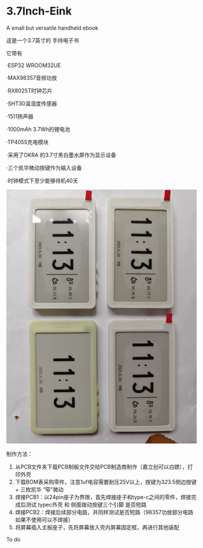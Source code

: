 # 3.7Inch-Eink
A small but versatile handheld ebook

这是一个3.7英寸的 手持电子书

它带有

·ESP32 WROOM32UE

·MAX98357音频功放

·RX8025T时钟芯片

·SHT30温湿度传感器

·1511扬声器

·1000mAh 3.7Wh的锂电池

·TP4055充电模块

·采用了OKRA 的3.7寸黑白墨水屏作为显示设备

·三个凯华微动按键作为输入设备

·时钟模式下至少能够待机40天

![image](https://github.com/HX-Titaniumc-wwt/3.7Inch-Eink/blob/main/IMG20230620111338.jpg)

制作方法：
1. 从PCB文件夹下载PCB制板文件交给PCB制造商制作（嘉立创可以白嫖），打印外壳
2. 下载BOM表采购零件，注意1uf电容需要耐压25V以上，按键为3*2*3.5侧边按键 + 三枚凯华 “窄”微动
3. 焊接PCB1：以24pin座子为界限，首先焊接座子和type-c之间的零件，焊接完成后测试 typec外壳 和 侧面拨动按键三个引脚 是否短路
4. 焊接PCB2：焊接后续部分电路，并同样测试是否短路（98357功放部分电路如果不使用可以不焊接）
5. 将屏幕插入主板座子，先将屏幕放入壳内屏幕固定框，再进行其他装配

To do
